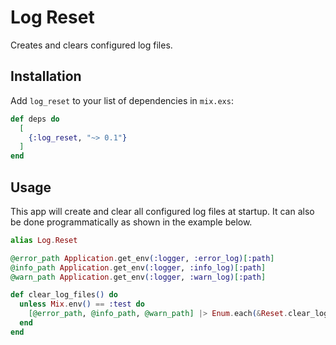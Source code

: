 # Log Reset

Creates and clears configured log files.

## Installation

Add `log_reset` to your list of dependencies in `mix.exs`:

```elixir
def deps do
  [
    {:log_reset, "~> 0.1"}
  ]
end
```

## Usage

This app will create and clear all configured log files at startup.
It can also be done programmatically as shown in the example below.

```elixir
alias Log.Reset

@error_path Application.get_env(:logger, :error_log)[:path]
@info_path Application.get_env(:logger, :info_log)[:path]
@warn_path Application.get_env(:logger, :warn_log)[:path]

def clear_log_files() do
  unless Mix.env() == :test do
    [@error_path, @info_path, @warn_path] |> Enum.each(&Reset.clear_log/1)
  end
end
